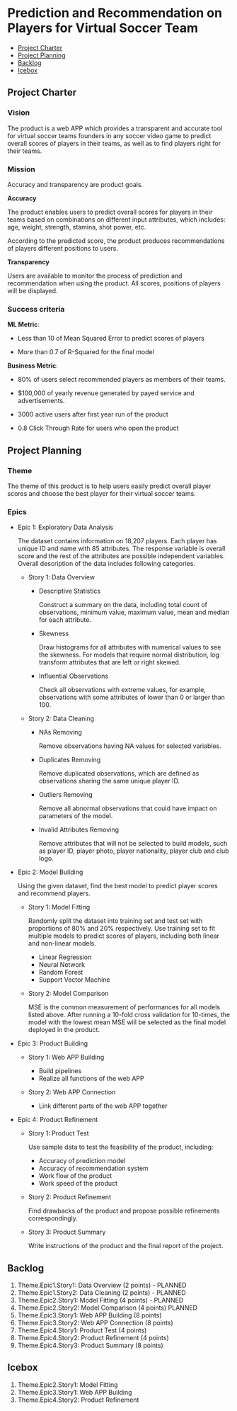 # Prediction and Recommendation on Players for Virtual Soccer Team

<!-- toc -->

- [Project Charter](#project-charter)
- [Project Planning](#project-planning)
- [Backlog](#backlog)
- [Icebox](#icebox)


<!-- tocstop -->

## Project Charter 

### Vision

The product is a web APP which provides a transparent and accurate tool for virtual soccer teams founders in any soccer video game to predict overall scores of players in their teams, as well as to find players right for their teams.

### Mission

Accuracy and transparency are product goals.

**Accuracy**

The product enables users to predict overall scores for players in their teams based on combinations on different input attributes, which includes: age, weight, strength, stamina, shot power, etc.

According to the predicted score, the product produces recommendations of players different positions to users.

**Transparency**

Users are available to monitor the process of prediction and recommendation when using the product. All scores, positions of players will be displayed.

### Success criteria 

**ML Metric**: 

- Less than 10 of Mean Squared Error to predict  scores of players

- More than 0.7 of R-Squared for the final model

**Business Metric**: 

- 80% of users select recommended players as members of their teams.

- $100,000 of yearly revenue generated by payed service and advertisements.

- 3000 active users after first year run of the product

- 0.8 Click Through Rate for users who open the product

## Project Planning

### Theme

The theme of this product is to help users easily predict overall player scores and choose the best player for their virtual soccer teams.

### Epics

- Epic 1: Exploratory Data Analysis

    The dataset contains information on 18,207 players. Each player has unique ID and name with 85 attributes. The response variable is overall score and the rest of the attributes are possible independent variables. Overall description of the data includes following categories.

  * Story 1: Data Overview

    + Descriptive Statistics
    
        Construct a summary on the data, including total count of observations, minimum value, maximum value, mean and median for each attribute.
        
    +  Skewness
    
        Draw histograms for all attributes with numerical values to see the skewness. For models that require normal distribution, log transform attributes that are left or right skewed.
      
    + Influential Observations
    
        Check all observations with extreme values, for example, observations with some attributes of lower than 0 or larger than 100.

  * Story 2: Data Cleaning
      
      + NAs Removing
       
         Remove observations having NA values for selected variables. 
         
      + Duplicates Removing
        
        Remove duplicated observations, which are defined as observations sharing the same unique player ID.
        
      + Outliers Removing
      
        Remove all abnormal observations that could have impact on parameters of the model.
      
      + Invalid Attributes Removing
     
        Remove attributes that will not be selected to build models, such as player ID, player photo, player nationality, player club and club logo.

- Epic 2: Model Building

  Using the given dataset, find the best model to predict player scores and recommend players.
  
  * Story 1: Model Fitting

    Randomly split the dataset into training set and test set with proportions of 80% and 20% respectively. Use training set to fit multiple models to predict scores of players, including both linear and non-linear models. 

    +  Linear Regression
    + Neural Network
    + Random Forest
    + Support Vector Machine
  
  * Story 2: Model Comparison  
  
    MSE is the common measurement of performances for all models listed above. After running a 10-fold cross validation for 10-times, the model with the lowest mean MSE will be selected as the final model deployed in the product.

- Epic 3: Product Building

  * Story 1: Web APP Building  
   
    + Build pipelines
    + Realize all functions of the web APP
  
  * Story 2: Web APP Connection
   
    + Link different parts of the web APP together

- Epic 4: Product Refinement

  * Story 1: Product Test  
    
    Use sample data to test the feasibility of the product, including:
    
      + Accuracy of prediction model
      + Accuracy of recommendation system
      + Work flow of the product
      + Work speed of the product

  * Story 2: Product Refinement
  
    Find drawbacks of the product and propose possible refinements correspondingly.

  * Story 3: Product Summary
  
    Write instructions of the product and the final report of the project.

## Backlog

1. Theme.Epic1.Story1: Data Overview (2 points) - PLANNED
2. Theme.Epic1.Story2: Data Cleaning (2 points) - PLANNED
3. Theme.Epic2.Story1: Model Fitting (4 points) - PLANNED
4. Theme.Epic2.Story2: Model Comparison (4 points) PLANNED
5. Theme.Epic3.Story1: Web APP Building (8 points)
6. Theme.Epic3.Story2: Web APP Connection (8 points)
7. Theme.Epic4.Story1: Product Test (4 points)
8. Theme.Epic4.Story2: Product Refinement (4 points)
9. Theme.Epic4.Story3: Product Summary (8 points)

## Icebox

1. Theme.Epic2.Story1: Model Fitting 
2. Theme.Epic3.Story1: Web APP Building
3. Theme.Epic4.Story2: Product Refinement

<!--stackedit_data:
eyJoaXN0b3J5IjpbLTI3NjQ2NjAzNCwtMjk5MTkwNTY2LC01MT
M2MjczNTMsMjc3MTEwNzcxLDYwNDY1NzA3NiwtODQzNTMxMTk1
LDYxNzU3Mjg2MCwyMDMzMzc2NTU1LC0yNTk5MTMyMDcsLTgyMz
EzMDM5NSwtOTM3OTQ0MCw4MDM5ODQ2ODMsMTc3NTgwNjM1MCw4
NDkzMTc4OTQsMTI1MjYzNjY1NywxOTg2NDg3Mjk4LC0xNzA4OD
I3NDA5LDEwMzQzMTYzMDcsNTEwMTc0NDI1LC0yMTA1OTM5Njg4
XX0=
-->